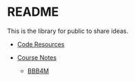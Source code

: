 # README

This is the library for public to share ideas.

* [Code Resources](https://github.com/UncleAlone/library/tree/master/Code_Resource)

* [Course Notes](https://github.com/UncleAlone/library/tree/master/Course_Notes)
  * [BBB4M](https://github.com/UncleAlone/library/tree/master/Course_Notes/BBB4M/Index.md)
